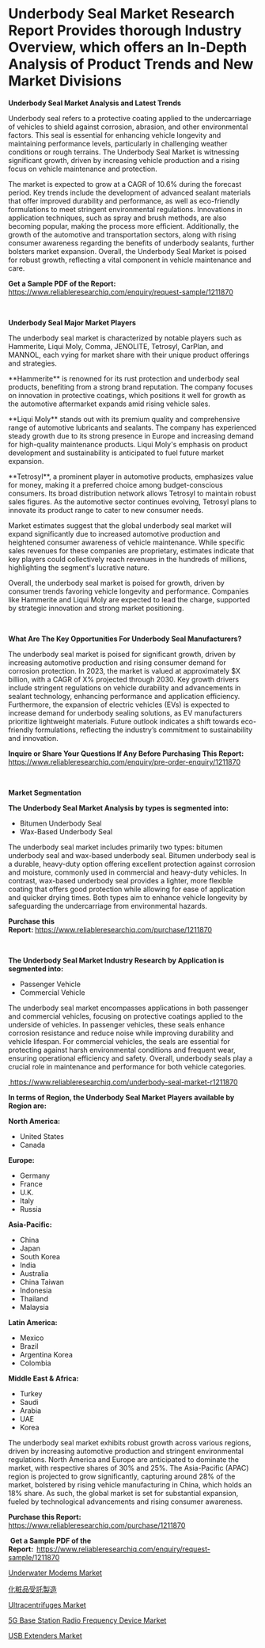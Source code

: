 <p><h1>Underbody Seal Market Research Report Provides thorough Industry Overview, which offers an In-Depth Analysis of Product Trends and New Market Divisions</h1></p><p><strong>Underbody Seal Market Analysis and Latest Trends</strong></p>
<p><p>Underbody seal refers to a protective coating applied to the undercarriage of vehicles to shield against corrosion, abrasion, and other environmental factors. This seal is essential for enhancing vehicle longevity and maintaining performance levels, particularly in challenging weather conditions or rough terrains. The Underbody Seal Market is witnessing significant growth, driven by increasing vehicle production and a rising focus on vehicle maintenance and protection. </p><p>The market is expected to grow at a CAGR of 10.6% during the forecast period. Key trends include the development of advanced sealant materials that offer improved durability and performance, as well as eco-friendly formulations to meet stringent environmental regulations. Innovations in application techniques, such as spray and brush methods, are also becoming popular, making the process more efficient. Additionally, the growth of the automotive and transportation sectors, along with rising consumer awareness regarding the benefits of underbody sealants, further bolsters market expansion. Overall, the Underbody Seal Market is poised for robust growth, reflecting a vital component in vehicle maintenance and care.</p></p>
<p><strong>Get a Sample PDF of the Report:&nbsp;</strong> <a href="https://www.reliableresearchiq.com/enquiry/request-sample/1211870?utm_campaign=123&utm_medium=2&utm_source=Github&utm_content=ia&utm_term=06102024&utm_id=underbody-seal">https://www.reliableresearchiq.com/enquiry/request-sample/1211870</a></p>
<p>&nbsp;</p>
<p><strong>Underbody Seal Major Market Players</strong></p>
<p><p>The underbody seal market is characterized by notable players such as Hammerite, Liqui Moly, Comma, JENOLITE, Tetrosyl, CarPlan, and MANNOL, each vying for market share with their unique product offerings and strategies.</p><p>**Hammerite** is renowned for its rust protection and underbody seal products, benefiting from a strong brand reputation. The company focuses on innovation in protective coatings, which positions it well for growth as the automotive aftermarket expands amid rising vehicle sales.</p><p>**Liqui Moly** stands out with its premium quality and comprehensive range of automotive lubricants and sealants. The company has experienced steady growth due to its strong presence in Europe and increasing demand for high-quality maintenance products. Liqui Moly's emphasis on product development and sustainability is anticipated to fuel future market expansion.</p><p>**Tetrosyl**, a prominent player in automotive products, emphasizes value for money, making it a preferred choice among budget-conscious consumers. Its broad distribution network allows Tetrosyl to maintain robust sales figures. As the automotive sector continues evolving, Tetrosyl plans to innovate its product range to cater to new consumer needs.</p><p>Market estimates suggest that the global underbody seal market will expand significantly due to increased automotive production and heightened consumer awareness of vehicle maintenance. While specific sales revenues for these companies are proprietary, estimates indicate that key players could collectively reach revenues in the hundreds of millions, highlighting the segment's lucrative nature.</p><p>Overall, the underbody seal market is poised for growth, driven by consumer trends favoring vehicle longevity and performance. Companies like Hammerite and Liqui Moly are expected to lead the charge, supported by strategic innovation and strong market positioning.</p></p>
<p>&nbsp;</p>
<p><strong>What Are The Key Opportunities For Underbody Seal Manufacturers?</strong></p>
<p><p>The underbody seal market is poised for significant growth, driven by increasing automotive production and rising consumer demand for corrosion protection. In 2023, the market is valued at approximately $X billion, with a CAGR of X% projected through 2030. Key growth drivers include stringent regulations on vehicle durability and advancements in sealant technology, enhancing performance and application efficiency. Furthermore, the expansion of electric vehicles (EVs) is expected to increase demand for underbody sealing solutions, as EV manufacturers prioritize lightweight materials. Future outlook indicates a shift towards eco-friendly formulations, reflecting the industry’s commitment to sustainability and innovation.</p></p>
<p><strong>Inquire or Share Your Questions If Any Before Purchasing This Report:</strong> <a href="https://www.reliableresearchiq.com/enquiry/pre-order-enquiry/1211870?utm_campaign=123&utm_medium=2&utm_source=Github&utm_content=ia&utm_term=06102024&utm_id=underbody-seal">https://www.reliableresearchiq.com/enquiry/pre-order-enquiry/1211870</a></p>
<p>&nbsp;</p>
<p><strong>Market Segmentation</strong></p>
<p><strong>The Underbody Seal Market Analysis by types is segmented into:</strong></p>
<p><ul><li>Bitumen Underbody Seal</li><li>Wax-Based Underbody Seal</li></ul></p>
<p><p>The underbody seal market includes primarily two types: bitumen underbody seal and wax-based underbody seal. Bitumen underbody seal is a durable, heavy-duty option offering excellent protection against corrosion and moisture, commonly used in commercial and heavy-duty vehicles. In contrast, wax-based underbody seal provides a lighter, more flexible coating that offers good protection while allowing for ease of application and quicker drying times. Both types aim to enhance vehicle longevity by safeguarding the undercarriage from environmental hazards.</p></p>
<p><strong>Purchase this Report:&nbsp;</strong><a href="https://www.reliableresearchiq.com/purchase/1211870?utm_campaign=123&utm_medium=2&utm_source=Github&utm_content=ia&utm_term=06102024&utm_id=underbody-seal">https://www.reliableresearchiq.com/purchase/1211870</a></p>
<p>&nbsp;</p>
<p><strong>The Underbody Seal Market Industry Research by Application is segmented into:</strong></p>
<p><ul><li>Passenger Vehicle</li><li>Commercial Vehicle</li></ul></p>
<p><p>The underbody seal market encompasses applications in both passenger and commercial vehicles, focusing on protective coatings applied to the underside of vehicles. In passenger vehicles, these seals enhance corrosion resistance and reduce noise while improving durability and vehicle lifespan. For commercial vehicles, the seals are essential for protecting against harsh environmental conditions and frequent wear, ensuring operational efficiency and safety. Overall, underbody seals play a crucial role in maintenance and performance for both vehicle categories.</p></p>
<p><a href="https://www.reliableresearchiq.com/underbody-seal-market-r1211870?utm_campaign=123&utm_medium=2&utm_source=Github&utm_content=ia&utm_term=06102024&utm_id=underbody-seal">&nbsp;https://www.reliableresearchiq.com/underbody-seal-market-r1211870</a></p>
<p><strong>In terms of Region, the Underbody Seal Market Players available by Region are:</strong></p>
<p>
    <p> <strong> North America: </strong>
        <ul>
            <li>United States</li>
            <li>Canada</li>
        </ul>
        </p> 
    <p> <strong> Europe: </strong>
        <ul>
            <li>Germany</li>
            <li>France</li>
            <li>U.K.</li>
            <li>Italy</li>
            <li>Russia</li>
        </ul>
        </p> 
    <p> <strong> Asia-Pacific: </strong>
        <ul>
            <li>China</li>
            <li>Japan</li>
            <li>South Korea</li>
            <li>India</li>
            <li>Australia</li>
            <li>China Taiwan</li>
            <li>Indonesia</li>
            <li>Thailand</li>
            <li>Malaysia</li>
        </ul>
        </p> 
    <p> <strong> Latin America: </strong>
        <ul>
            <li>Mexico</li>
            <li>Brazil</li>
            <li>Argentina Korea</li>
            <li>Colombia</li>
        </ul>
        </p> 
    <p> <strong> Middle East & Africa: </strong>
        <ul>
            <li>Turkey</li>
            <li>Saudi</li>
            <li>Arabia</li>
            <li>UAE</li>
            <li>Korea</li>
        </ul>
    </p>
    </p>
<p><p>The underbody seal market exhibits robust growth across various regions, driven by increasing automotive production and stringent environmental regulations. North America and Europe are anticipated to dominate the market, with respective shares of 30% and 25%. The Asia-Pacific (APAC) region is projected to grow significantly, capturing around 28% of the market, bolstered by rising vehicle manufacturing in China, which holds an 18% share. As such, the global market is set for substantial expansion, fueled by technological advancements and rising consumer awareness.</p></p>
<p><strong>Purchase this Report: </strong><a href="https://www.reliableresearchiq.com/purchase/1211870?utm_campaign=123&utm_medium=2&utm_source=Github&utm_content=ia&utm_term=06102024&utm_id=underbody-seal">https://www.reliableresearchiq.com/purchase/1211870</a></p>
<p>&nbsp;<strong>Get a Sample PDF of the Report:&nbsp;&nbsp;</strong><a href="https://www.reliableresearchiq.com/enquiry/request-sample/1211870?utm_campaign=123&utm_medium=2&utm_source=Github&utm_content=ia&utm_term=06102024&utm_id=underbody-seal">https://www.reliableresearchiq.com/enquiry/request-sample/1211870</a></p>
<p><strong></strong></p>
<p><p><a href="https://www.linkedin.com/pulse/underwater-modems-market-research-report-exploring-size-revenue-9bkke?utm_campaign=123&utm_medium=2&utm_source=Github&utm_content=ia&utm_term=06102024&utm_id=underbody-seal">Underwater Modems Market</a></p><p><a href="https://github.com/mohamedbakry57/Market-Research-Report-List-6/blob/main/154429316882.md?utm_campaign=123&utm_medium=2&utm_source=Github&utm_content=ia&utm_term=06102024&utm_id=underbody-seal">化粧品受託製造</a></p><p><a href="https://www.linkedin.com/pulse/ultracentrifuges-market-global-insights-regional-analysis-iyece?utm_campaign=123&utm_medium=2&utm_source=Github&utm_content=ia&utm_term=06102024&utm_id=underbody-seal">Ultracentrifuges Market</a></p><p><a href="https://issuu.com/reportprime-2/docs/5g-base-station-radio-frequency-dev_f3ff0a70219c4c?utm_campaign=123&utm_medium=2&utm_source=Github&utm_content=ia&utm_term=06102024&utm_id=underbody-seal">5G Base Station Radio Frequency Device Market</a></p><p><a href="https://issuu.com/reportprime-2/docs/usb-extenders-market-size-2030.pptx_afdc80466eceba?utm_campaign=123&utm_medium=2&utm_source=Github&utm_content=ia&utm_term=06102024&utm_id=underbody-seal">USB Extenders Market</a></p></p>